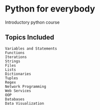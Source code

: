 # Python for everybody
Introductory python course

## Topics Included

```
Variables and Statements
Functions
Iterations
Strings
Files
Lists
Dictionaries
Tuples
Regex
Network Programming
Web Services
OOP
Databases
Data Visualization
```
